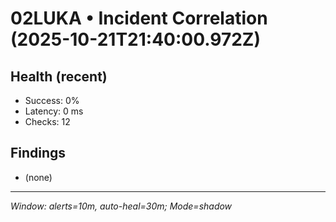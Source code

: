 # 02LUKA • Incident Correlation (2025-10-21T21:40:00.972Z)

## Health (recent)
- Success: 0%
- Latency: 0 ms
- Checks: 12

## Findings
- (none)

---
_Window: alerts=10m, auto-heal=30m; Mode=shadow_